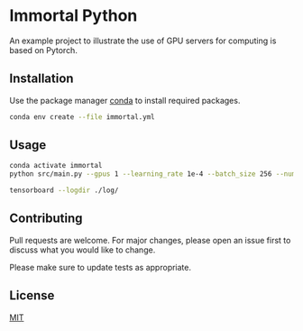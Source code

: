 # Immortal Python

An example project to illustrate the use of GPU servers for computing is based on Pytorch.

## Installation

Use the package manager [conda](https://www.anaconda.com/) to install required packages.

```bash
conda env create --file immortal.yml
```

## Usage

```bash
conda activate immortal
python src/main.py --gpus 1 --learning_rate 1e-4 --batch_size 256 --num_workers 4 --pin_memory True
```

```bash
tensorboard --logdir ./log/
```

## Contributing

Pull requests are welcome. For major changes, please open an issue first to discuss what you would like to change.

Please make sure to update tests as appropriate.

## License

[MIT](https://choosealicense.com/licenses/mit/)